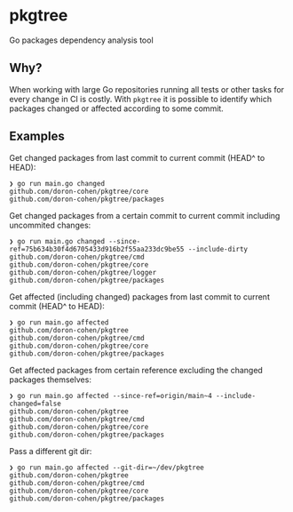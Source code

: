 # pkgtree

Go packages dependency analysis tool

## Why?

When working with large Go repositories running all tests or other tasks for every change in CI is costly.
With `pkgtree` it is possible to identify which packages changed or affected according to some commit.

## Examples

Get changed packages from last commit to current commit (HEAD^ to HEAD):
```
❯ go run main.go changed
github.com/doron-cohen/pkgtree/core
github.com/doron-cohen/pkgtree/packages
```

Get changed packages from a certain commit to current commit including uncommited changes:
```
❯ go run main.go changed --since-ref=75b634b30f4d6705433d916b2f55aa233dc9be55 --include-dirty
github.com/doron-cohen/pkgtree/cmd
github.com/doron-cohen/pkgtree/core
github.com/doron-cohen/pkgtree/logger
github.com/doron-cohen/pkgtree/packages
```

Get affected (including changed) packages from last commit to current commit (HEAD^ to HEAD):
```
❯ go run main.go affected
github.com/doron-cohen/pkgtree
github.com/doron-cohen/pkgtree/cmd
github.com/doron-cohen/pkgtree/core
github.com/doron-cohen/pkgtree/packages
```

Get affected packages from certain reference excluding the changed packages themselves:
```
❯ go run main.go affected --since-ref=origin/main~4 --include-changed=false
github.com/doron-cohen/pkgtree
github.com/doron-cohen/pkgtree/cmd
github.com/doron-cohen/pkgtree/core
github.com/doron-cohen/pkgtree/packages
```

Pass a different git dir:
```
❯ go run main.go affected --git-dir=~/dev/pkgtree
github.com/doron-cohen/pkgtree
github.com/doron-cohen/pkgtree/cmd
github.com/doron-cohen/pkgtree/core
github.com/doron-cohen/pkgtree/packages
```
